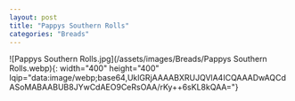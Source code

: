 ```yaml
---
layout: post
title: "Pappys Southern Rolls"
categories: "Breads"
---
```

![Pappys Southern Rolls.jpg](/assets/images/Breads/Pappys Southern Rolls.webp){: width="400" height="400" lqip="data:image/webp;base64,UklGRjAAAABXRUJQVlA4ICQAAADwAQCdASoMABAABUB8JYwCdAEO9CeRsOAA/rKy++6sKL8kQAA="}


